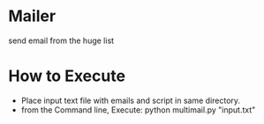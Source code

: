 # Mailer
send email from the huge list

How to Execute
==============

* Place input text file with emails and script in same directory.
* from the Command line, Execute: python multimail.py "input.txt"
